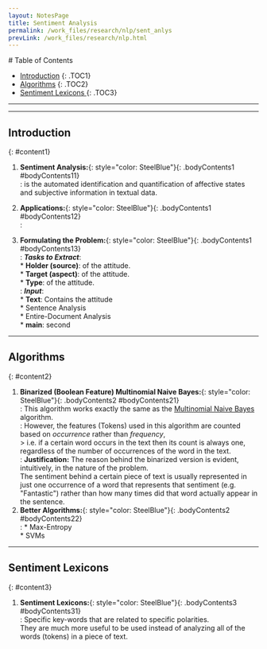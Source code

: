 ```yaml
---
layout: NotesPage
title: Sentiment Analysis
permalink: /work_files/research/nlp/sent_anlys
prevLink: /work_files/research/nlp.html
---
```


<div markdown="1" class = "TOC">
# Table of Contents

  * [Introduction](#content1)
  {: .TOC1}
  * [Algorithms](#content2)
  {: .TOC2}
  * [Sentiment Lexicons ](#content3)
  {: .TOC3}
</div>

***
***

## Introduction
{: #content1}

1. **Sentiment Analysis:**{: style="color: SteelBlue"}{: .bodyContents1 #bodyContents11}  
    :   is the automated identification and quantification of affective states and subjective information in textual data.

2. **Applications:**{: style="color: SteelBlue"}{: .bodyContents1 #bodyContents12}  
    :   

3. **Formulating the Problem:**{: style="color: SteelBlue"}{: .bodyContents1 #bodyContents13}  
    :   *__Tasks to Extract__*:  
        * __Holder (source)__: of the attitude.  
        * __Target (aspect)__: of the attitude.  
        * __Type__: of the attitude.  
    :   __*Input*__:  
        * __Text__: Contains the attitude  
            * Sentence Analysis  
            * Entire-Document Analysis  
        * __main__: second   

***

## Algorithms
{: #content2}

1. **Binarized (Boolean Feature) Multinomial Naive Bayes:**{: style="color: SteelBlue"}{: .bodyContents2 #bodyContents21}  
    :   This algorithm works exactly the same as the [Multinomial Naive Bayes](http://ahmedbadary.ml/work_files/research/nlp/txt_clss#content2) algorithm.  
    :   However, the features (Tokens) used in this algorithm are counted based on _occurrence_ rather than _frequency_,  
        > i.e. if a certain word occurs in the text then its count is always one, regardless of the number of occurrences of the word in the text.  
    :   __Justification:__ The reason behind the binarized version is evident, intuitively, in the nature of the problem.  
        The sentiment behind a certain piece of text is usually represented in just one occurrence of a word that represents that sentiment (e.g. "Fantastic") rather than how many times did that word actually appear in the sentence.  
2. **Better Algorithms:**{: style="color: SteelBlue"}{: .bodyContents2 #bodyContents22}  
    :   * Max-Entropy  
        * SVMs


***

## Sentiment Lexicons
{: #content3}

1. **Sentiment Lexicons:**{: style="color: SteelBlue"}{: .bodyContents3 #bodyContents31}  
    :   Specific key-words that are related to specific polarities.  
        They are much more useful to be used instead of analyzing all of the words (tokens) in a piece of text. 
